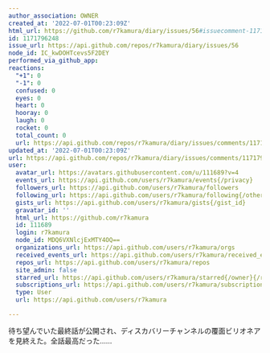 ```yaml
---
author_association: OWNER
created_at: '2022-07-01T00:23:09Z'
html_url: https://github.com/r7kamura/diary/issues/56#issuecomment-1171796248
id: 1171796248
issue_url: https://api.github.com/repos/r7kamura/diary/issues/56
node_id: IC_kwDOHTcevs5F2DEY
performed_via_github_app: 
reactions:
  "+1": 0
  "-1": 0
  confused: 0
  eyes: 0
  heart: 0
  hooray: 0
  laugh: 0
  rocket: 0
  total_count: 0
  url: https://api.github.com/repos/r7kamura/diary/issues/comments/1171796248/reactions
updated_at: '2022-07-01T00:23:09Z'
url: https://api.github.com/repos/r7kamura/diary/issues/comments/1171796248
user:
  avatar_url: https://avatars.githubusercontent.com/u/111689?v=4
  events_url: https://api.github.com/users/r7kamura/events{/privacy}
  followers_url: https://api.github.com/users/r7kamura/followers
  following_url: https://api.github.com/users/r7kamura/following{/other_user}
  gists_url: https://api.github.com/users/r7kamura/gists{/gist_id}
  gravatar_id: ''
  html_url: https://github.com/r7kamura
  id: 111689
  login: r7kamura
  node_id: MDQ6VXNlcjExMTY4OQ==
  organizations_url: https://api.github.com/users/r7kamura/orgs
  received_events_url: https://api.github.com/users/r7kamura/received_events
  repos_url: https://api.github.com/users/r7kamura/repos
  site_admin: false
  starred_url: https://api.github.com/users/r7kamura/starred{/owner}{/repo}
  subscriptions_url: https://api.github.com/users/r7kamura/subscriptions
  type: User
  url: https://api.github.com/users/r7kamura

---
```

待ち望んでいた最終話が公開され、ディスカバリーチャンネルの覆面ビリオネアを見終えた。全話最高だった……